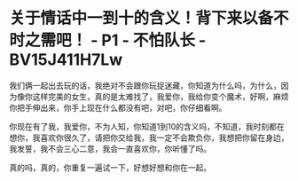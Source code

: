 # 关于情话中一到十的含义！背下来以备不时之需吧！ - P1 - 不怕队长 - BV15J411H7Lw

我们俩一起出去玩的话，我绝对不会跟你玩捉迷藏，你知道为什么吗，为什么，因为像你这样完美的女生，真的是太难找了，我爱你，我给你变个魔术，好啊，麻烦你把手伸出来，你手上现在什么都没有吧，对吧，你仔细看啊。

你现在有了我，我爱你，不为人知，你知道1到10的含义吗，不知道，我时刻都在想你，我喜欢你很久了，请把你交给我，我一定不会欺负你，我想把你留在身边，我发誓，我不会三心二意，我会一直喜欢你，你听懂了吗。

真的吗，真的，你重复一遍试一下，好想好想和你在一起。